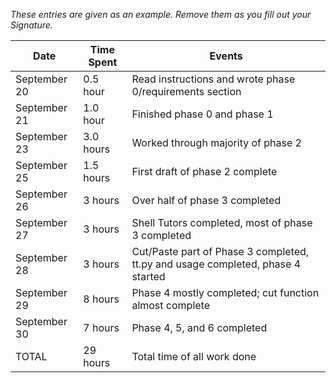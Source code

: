 *These entries are given as an example. Remove them as you fill out your Signature.*

| Date         | Time Spent | Events
|--------------|------------|--------------------
| September 20 | 0.5 hour   | Read instructions and wrote phase 0/requirements section
| September 21 | 1.0 hour   | Finished phase 0 and phase 1
| September 23 | 3.0 hours  | Worked through majority of phase 2
| September 25 | 1.5 hours  | First draft of phase 2 complete
| September 26 | 3 hours    | Over half of phase 3 completed
| September 27 | 3 hours    | Shell Tutors completed, most of phase 3 completed 
| September 28 | 3 hours    | Cut/Paste part of Phase 3 completed, tt.py and usage completed, phase 4 started
| September 29 | 8 hours    | Phase 4 mostly completed; cut function almost complete 
| September 30 | 7 hours    | Phase 4, 5, and 6 completed
| TOTAL        | 29 hours   | Total time of all work done 
